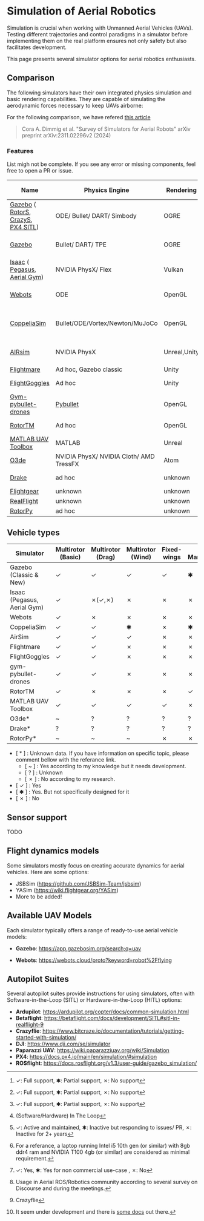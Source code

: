 # Simulation of Aerial Robotics

Simulation is crucial when working with Unmanned Aerial Vehicles (UAVs). Testing different trajectories and control paradigms in a simulator before implementing them on the real platform ensures not only safety but also facilitates development.

This page presents several simulator options for aerial robotics enthusiasts.

## Comparison

The following simulators have their own integrated physics simulation and basic rendering capabilities. They are capable of simulating the aerodynamic forces necessary to keep UAVs airborne:

For the following comparison, we have refered [this article](https://arxiv.org/pdf/2311.02296.pdf)
> Cora A. Dimmig et al. "Survey of Simulators for Aerial Robots" arXiv preprint arXiv:2311.02296v2 (2024)

### Features

List migh not be complete. If you see any error or missing components, feel free to open a PR or issue.


| Name | Physics Engine | Rendering | Linux[^1] | Windows[^1] | MacOS[^1] | Interface | (S/H)ITL[^6] | Active[^2] | Hardware requirement[^3] | Licence | Open source[^4] | Interest [^5] |
| -------------------------------------------------- | -------------------------- | --------- | --------- | --------- | ----- | -------------- | ------------------ | ------ | -------------------- | -------- | ----------- | -------------- |
|[Gazebo](https://classic.gazebosim.org/) (<br/>[RotorS](https://github.com/ethz-asl/rotors_simulator), <br/> [CrazyS](https://github.com/gsilano/CrazyS), <br/> [PX4 SITL](https://docs.px4.io/v1.12/en/simulation/gazebo.html#gazebo-simulation)) | ODE/ Bullet/ DART/ Simbody | OGRE | ✓ <br/>( ✓ <br/> ✓ <br/> ✓ )| ✱ <br/>( ✗ <br/> ✗ <br/> ✗)| ✓ <br/>( ✗ <br/> ✗ <br/> ✗ )| ROS 1/2, C++, RL | PX4, ArduPilot, CF[^7] | ✓ <br/>( ✗ <br/> ✱ <br/> ✗ ) | minimal/decent |Apache 2.0| ✓ | High |
|[Gazebo](https://gazebosim.org/) | Bullet/ DART/ TPE | OGRE | ✓ | ✱ | ✓ | ROS 1/2, C++, Python, RL | PX4, ArduPilot, CF | ✓ | minimal/decent |Apache 2.0| ✓ | High |
|[Isaac](https://developer.nvidia.com/isaac-sim) (<br/>[Pegasus](https://pegasussimulator.github.io/), <br/>[Aerial Gym](https://github.com/ntnu-arl/aerial_gym_simulator)) | NVIDIA PhysX/ Flex | Vulkan | ✓ | ✗ | ✗ | ROS 1/2, Python, RL | Pegasus: PX4 | ✓ | high/demanding |[NVIDIA OMNIVERSE](https://docs.omniverse.nvidia.com/isaacsim/latest/common/NVIDIA_Omniverse_License_Agreement.html)<br/>(BSD 3)| ✗ <br/> (✓ <br/> ✓) | User specific |
|[Webots](https://www.cyberbotics.com/)| ODE | OpenGL | ✓ | ✓ | ✓ | ROS 1/2, C/C++, Python, MATLAB, Java | ArduPilot, CF | ✓ | decent/high |Apache 2.0| ✓ | Developing |
|[CoppeliaSim](https://www.coppeliarobotics.com/)| Bullet/ODE/Vortex/Newton/MuJoCo | OpenGL | ✓ | ✓ | ✓ | ROS 1/2, C/C++, Python, MATLAB, Java,Lua,Octave | -- | ✓ | decent/high |GNU GPL/Commercial| ✱ | Decent |
|[AIRsim](https://github.com/microsoft/AirSim)| NVIDIA PhysX | Unreal,Unity | ✓ | ✓ | ✓ | ROS 1, C++, Python, C#, Java,RL | PX4, ArduPilot | ✗ | medium/high |MIT| ✓ | Low |
|[Flightmare](https://github.com/uzh-rpg/flightmare)| Ad hoc, Gazebo classic | Unity | ✓ | ✗ | ✗ | ROS 1, C++, RL | -- | ✗ | -- |MIT| ✓ | Low |
|[FlightGoggles](https://flightgoggles.mit.edu/)| Ad hoc | Unity | ✓ | ✱ | ✗ | ROS 1, C++ | Motion capture | ✗ | -- |MIT| ✓ | Unknown |
|[Gym-pybullet-drones](https://github.com/utiasDSL/gym-pybullet-drones)| [Pybullet](https://pybullet.org/wordpress/) | OpenGL | ✓ | ✱ | ✓ | Python, RL | Betaflight, CF | ✓ | minimal/decent/high |MIT (Pybullet: [zlib](https://github.com/bulletphysics/bullet3/blob/master/LICENSE.txt))| ✓ | High |
|[RotorTM](https://github.com/arplaboratory/RotorTM)| Ad hoc | OpenGL | ✓ | ✗ | ✗ | ROS 1, Python, MATLAB | -- | ✓ | -- |GNU GPL| ✓ | Unknown |
|[MATLAB UAV Toolbox](https://www.mathworks.com/products/uav.html)| MATLAB | Unreal | ✓ | ✓ | ✓ | ROS 2, MATLAB | PX4 | ✓ | -- |Proprietary, Commercial| ✗ | Unknown |
| [O3de](https://o3de.org/) | NVIDIA PhysX/ NVIDIA Cloth/ AMD TressFX | Atom | ✓ | ✓ | ✱ | ROS 2[^8] , C++ | unknown | ✓ | decent/high | Apache-2.0/MIT | ✓ | Developing |
| [Drake](https://drake.mit.edu/) | ad hoc | unknown | ✓ | ✗ | ✓ | C++, Python, ROS 2 | unknown | ✓ | unknown | BSD 3 | ✓ | Developing |
| [Flightgear](https://www.flightgear.org/) | unknown | unknown | ✓ | ✓ | ✓ | C++ | unknown | ✓ | minimal/decent | GNU-GPL | ✓ | Low |
| [RealFlight](https://www.realflight.com/) | unknown | unknown | ✗ | ✓ | ✗ | --  | unknown | ✓ | minimal/decent | non-public | ✗ | Low |
| [RotorPy](https://github.com/spencerfolk/rotorpy) | ad hoc | unknown | ✓ | ✓ | ✓ | Python | -- | ✓ | minimal/decent | MIT | ✓ | Developing |


[^1]: ✓: Full support,  ✱: Partial support,  ✗: No support

[^2]: ✓: Active and maintained,  ✱: Inactive but  responding to issues/ PR,  ✗: Inactive for 2+ years

[^3]: For a referance, a laptop running Intel i5 10th gen (or similar) with 8gb ddr4 ram and NVIDIA T100 4gb (or similar) are considered as minimal requirement.

[^4]: ✓: Yes,  ✱: Yes for non commercial use-case ,  ✗: No

[^5]: Usage in Aerial ROS/Robotics community according to several survey on Discourse and during the meetings.

[^6]: (Software/Hardware) In The Loop

[^7]: Crazyflie

[^8]: It seem under development and there is [some docs](https://docs.o3de.org/docs/user-guide/interactivity/robotics/project-configuration/) out there.


## Vehicle types


| Simulator                             | Multirotor (Basic) | Multirotor (Drag) | Multirotor (Wind) | Fixed-wings | Aerial Manipulators | Swarms     | Cars | Other vehicles |
| ------------------------------------- | ------------------ | ----------------- | ----------------- | ----------- | ------------------- | ---------- | ---- | -------------- |
| Gazebo (Classic & New)                |         ✓          |         ✓         |         ✓         |      ✓      |          ✱          |    ✱       |   ✓  |        ✓       |
| Isaac (Pegasus, Aerial Gym)           |         ✓          |     ✗(✓,✗)        |         ✗         |      ✗      |          ✗          |    ✓       |✓(✗,✗)|     ✓(✗,✗)     |
| Webots                                |         ✓          |         ✗         |         ✗         |      ✗      |          ✗          |    ✱       |   ✓  |        ✓       |
| CoppeliaSim                           |         ✓          |         ✓         |         ✱         |      ✗      |          ✱          |    ✱       |   ✓  |        ✓       |
| AirSim                                |         ✓          |         ✓         |         ✓         |      ✗      |          ✗          |    ✱       |   ✓  |        ✗       |
| Flightmare                            |         ✓          |         ✓         |         ✗         |      ✗      |          ✗          |    ✓       |   ✗  |        ✗       |
| FlightGoggles                         |         ✓          |         ✓         |         ✗         |      ✗      |          ✗          |    ✗       |   ✓  |        ✗       |
| gym-pybullet-drones                   |         ✓          |         ✓         |         ✗         |      ✗      |          ✗          |    ✓       |   ✗  |        ✗       |
| RotorTM                               |         ✓          |         ✗         |         ✗         |      ✗      |          ✓          |    ✓       |   ✗  |        ✗       |
| MATLAB UAV Toolbox                    |         ✓          |         ✓         |         ✓         |      ✓      |          ✗          |    ✱       |   ✗  |        ✗       |
| O3de*                                 |         ~          |         ?         |         ?         |      ?      |          ?          |    ?       |   ~  |        ~       |
| Drake*                                |         ?          |         ?         |         ?         |      ?      |          ?          |    ?       |   ?  |        ?       |
| RotorPy*                              |         ~          |         ~         |         ~         |      ✗      |          ✗          |    ~       |   ✗  |        ✗       |

- [ * ] : Unknown data. If you have information on specific topic, please comment bellow with the referance link.
    - [ ~ ] : Yes according to my knowledge but it needs development.
    - [ ? ] : Unknown
    - [ ✗ ] : No according to my research.
- [ ✓ ] : Yes
- [ ✱ ] : Yes. But not specifically designed for it
- [ ✗ ] : No


## Sensor support

TODO

## Flight dynamics models

Some simulators mostly focus on creating accurate dynamics for aerial vehicles. Here are some options:

* JSBSim (<https://github.com/JSBSim-Team/jsbsim>)
* YASim (<https://wiki.flightgear.org/YASim>)
* More to be added!

## Available UAV Models

Each simulator typically offers a range of ready-to-use aerial vehicle models:

* **Gazebo**: <https://app.gazebosim.org/search;q=uav>

[//]: # ( Wrong link. Unable to find correct link rn. * **Isaac Sim**: https://docs.omniverse.nvidia.com/isaacsim/latest/reference_assets.html#aerial-robots)

* **Webots**: <https://webots.cloud/proto?keyword=robot%2Fflying>

## Autopilot Suites

Several autopilot suites provide instructions for using simulators, often with Software-in-the-Loop (SITL) or Hardware-in-the-Loop (HITL) options:

* **Ardupilot**: <https://ardupilot.org/copter/docs/common-simulation.html>
* **Betaflight**: <https://betaflight.com/docs/development/SITL#sitl-in-realflight-9>
* **Crazyflie**: <https://www.bitcraze.io/documentation/tutorials/getting-started-with-simulation/>
* **DJI**: <https://www.dji.com/se/simulator>
* **Paparazzi UAV**: <https://wiki.paparazziuav.org/wiki/Simulation>
* **PX4**: <https://docs.px4.io/main/en/simulation/#simulation>
* **ROSflight**: <https://docs.rosflight.org/v1.3/user-guide/gazebo_simulation/>
